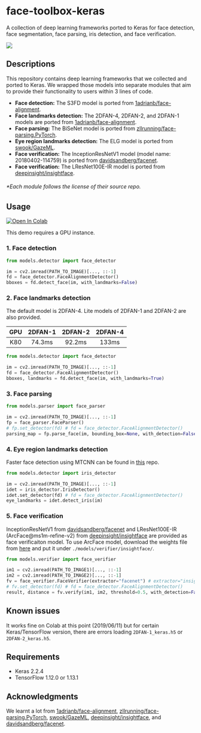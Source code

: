 # face-toolbox-keras

A collection of deep learning frameworks ported to Keras for face detection, face segmentation, face parsing, iris detection, and face verification. 

![](https://github.com/shaoanlu/face-toolbox-keras/raw/master/examples.jpg)

## Descriptions

This repository contains deep learning frameworks that we collected and ported to Keras. We wrapped those models into separate modules that aim to provide their functionality to users within 3 lines of code.

- **Face detection:** The S3FD model is ported from [1adrianb/face-alignment](https://github.com/1adrianb/face-alignment).
- **Face landmarks detection:** The 2DFAN-4, 2DFAN-2, and 2DFAN-1 models are ported from [1adrianb/face-alignment](https://github.com/1adrianb/face-alignment).
- **Face parsing:** The BiSeNet model is ported from [zllrunning/face-parsing.PyTorch](https://github.com/zllrunning/face-parsing.PyTorch).
- **Eye region landmarks detection:** The ELG model is ported from [swook/GazeML](https://github.com/swook/GazeML). 
- **Face verification:** The InceptionResNetV1 model (model name: 20180402-114759) is ported from [davidsandberg/facenet](https://github.com/davidsandberg/facenet).
- **Face verification:** The LResNet100E-IR model is ported from [deepinsight/insightface](https://github.com/deepinsight/insightface).

###### *Each module follows the license of their source repo.

## Usage

 [![Open In Colab](https://colab.research.google.com/assets/colab-badge.svg)](https://colab.research.google.com/github/shaoanlu/face-toolbox-keras/blob/master/demo.ipynb)
 
 This demo requires a GPU instance.

### 1. Face detection
```python
from models.detector import face_detector

im = cv2.imread(PATH_TO_IMAGE)[..., ::-1]
fd = face_detector.FaceAlignmentDetector()
bboxes = fd.detect_face(im, with_landmarks=False)
```

### 2. Face landmarks detection

The default model is 2DFAN-4. Lite models of 2DFAN-1 and 2DFAN-2 are also provided.

| GPU | 2DFAN-1 | 2DFAN-2 | 2DFAN-4 |
|:---:|:-------:|:-------:|:-------:|
| K80 | 74.3ms  | 92.2ms  | 133ms   |

```python
from models.detector import face_detector

im = cv2.imread(PATH_TO_IMAGE)[..., ::-1]
fd = face_detector.FaceAlignmentDetector()
bboxes, landmarks = fd.detect_face(im, with_landmarks=True)
```

### 3. Face parsing
```python
from models.parser import face_parser

im = cv2.imread(PATH_TO_IMAGE)[..., ::-1]
fp = face_parser.FaceParser()
# fp.set_detector(fd) # fd = face_detector.FaceAlignmentDetector()
parsing_map = fp.parse_face(im, bounding_box=None, with_detection=False)
```

### 4. Eye region landmarks detection

Faster face detection using MTCNN can be found in [this](https://github.com/shaoanlu/GazeML-keras) repo.

```python
from models.detector import iris_detector

im = cv2.imread(PATH_TO_IMAGE)[..., ::-1]
idet = iris_detector.IrisDetector()
idet.set_detector(fd) # fd = face_detector.FaceAlignmentDetector()
eye_landmarks = idet.detect_iris(im)
```

### 5. Face verification

InceptionResNetV1 from  [davidsandberg/facenet](https://github.com/davidsandberg/facenet) and LResNet100E-IR (ArcFace@ms1m-refine-v2) from [deepinsight/insightface](https://github.com/deepinsight/insightface) are provided as face verificaiton model. To use ArcFace model, download the weights file from [here](https://drive.google.com/uc?id=1H37LER8mRRI4q_nxpS3uQz3DcGHkTrNU) and put it under `./models/verifier/insightface/`.

```python
from models.verifier import face_verifier

im1 = cv2.imread(PATH_TO_IMAGE1)[..., ::-1]
im2 = cv2.imread(PATH_TO_IMAGE2)[..., ::-1]
fv = face_verifier.FaceVerifier(extractor="facenet") # extractor="insightface"
# fv.set_detector(fd) # fd = face_detector.FaceAlignmentDetector()
result, distance = fv.verify(im1, im2, threshold=0.5, with_detection=False, return_distance=True)
```

## Known issues
It works fine on Colab at this point (2019/06/11) but for certain Keras/TensorFlow version, there are errors loading `2DFAN-1_keras.h5` or `2DFAN-2_keras.h5`.

## Requirements
- Keras 2.2.4
- TensorFlow 1.12.0 or 1.13.1

## Acknowledgments
We learnt a lot from [1adrianb/face-alignment](https://github.com/1adrianb/face-alignment), [zllrunning/face-parsing.PyTorch](https://github.com/zllrunning/face-parsing.PyTorch), [swook/GazeML](https://github.com/swook/GazeML), [deepinsight/insightface](https://github.com/deepinsight/insightface), and [davidsandberg/facenet](https://github.com/davidsandberg/facenet).
